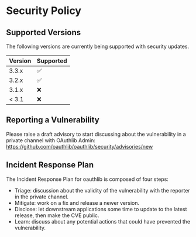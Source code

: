 # Security Policy

## Supported Versions

The following versions are currently being supported with security updates.

| Version | Supported          |
| ------- | ------------------ |
| 3.3.x   | :white_check_mark: |
| 3.2.x   | :white_check_mark: |
| 3.1.x   | :x:                |
| < 3.1   | :x:                |

## Reporting a Vulnerability

Please raise a draft advisory to start discussing about the vulnerability in a private channel with OAuthlib Admin: https://github.com/oauthlib/oauthlib/security/advisories/new

## Incident Response Plan

The Incident Response Plan for oauthlib is composed of four steps:

- Triage: discussion about the validity of the vulnerability with the reporter
  in the private channel.
- Mitigate: work on a fix and release a newer version.
- Disclose: let downstream applications some time to update to the latest
  release, then make the CVE public.
- Learn: discuss about any potential actions that could have prevented the vulnerability.
